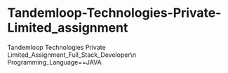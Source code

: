 # Tandemloop-Technologies-Private-Limited_assignment
Tandemloop Technologies Private Limited_Assignment_Full_Stack_Developer\n
Programming_Language==JAVA
